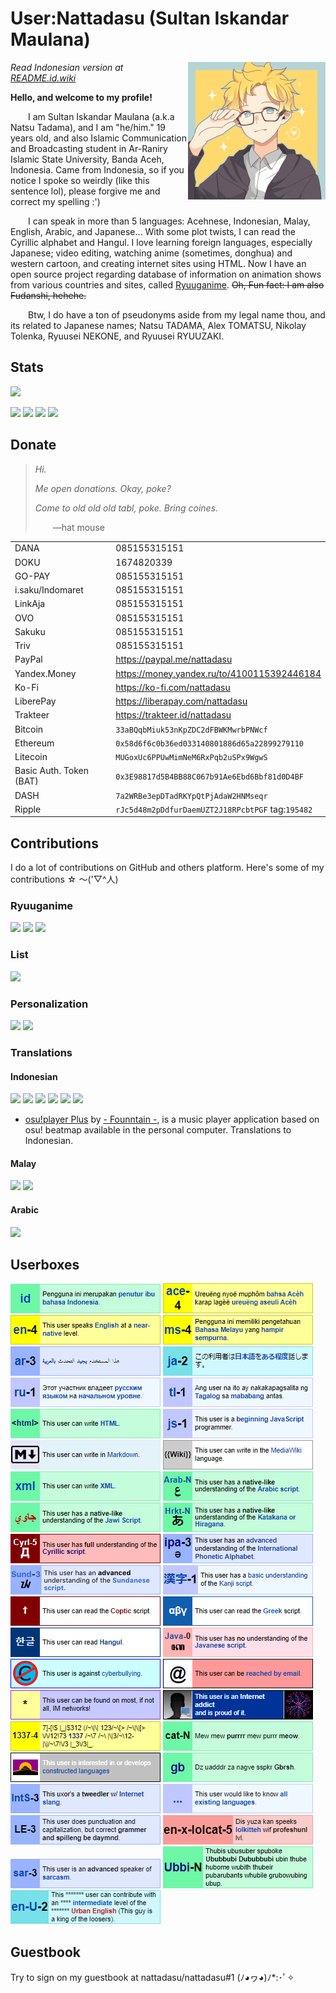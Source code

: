 # User:Nattadasu (Sultan Iskandar Maulana)

<img src="https://raw.githubusercontent.com/nattadasu/Personal/master/assets/readmeAssets/natsuTadamaGlasses.jpg" align="right">

*Read Indonesian version at [README.id.wiki](README.id.wiki)*

**Hello, and welcome to my profile!**

  I am Sultan Iskandar Maulana (a.k.a Natsu Tadama), and I am "he/him." 19 years old, and also Islamic Communication and Broadcasting student in Ar-Raniry Islamic State University, Banda Aceh, Indonesia. Came from Indonesia, so if you notice I spoke so weirdly (like this sentence lol), please forgive me and correct my spelling :')

  I can speak in more than 5 languages: Acehnese, Indonesian, Malay, English, Arabic, and Japanese... With some plot twists, I can read the Cyrillic alphabet and Hangul. I love learning foreign languages, especially Japanese; video editing, watching anime (sometimes, donghua) and western cartoon, and creating internet sites using HTML. Now I have an open source project regarding database of information on animation shows from various countries and sites, called [Ryuuganime](https://github.com/ryuuganime). ~~Oh, Fun fact: I am also Fudanshi, hehehe.~~

  Btw, I do have a ton of pseudonyms aside from my legal name thou, and its related to Japanese names; Natsu TADAMA, Alex TOMATSU, Nikolay Tolenka, Ryuusei NEKONE, and Ryuusei RYUUZAKI.


## Stats

![](https://github-readme-stats.vercel.app/api?username=nattadasu&show_icons=true)

[![](https://img.shields.io/badge/HTML-277%20commits-orange.svg)](https://sourcerer.io/nattadasu) [![](https://img.shields.io/badge/CSS-33%20commits-orange.svg)](https://sourcerer.io/nattadasu) [![](https://img.shields.io/badge/JavaScript-27%20commits-orange.svg)](https://sourcerer.io/nattadasu) [![](https://img.shields.io/badge/TypeScript-18%20commits-orange.svg)](https://sourcerer.io/nattadasu)

## Donate

> *Hi.*
>
> *Me open donations. Okay, poke?*
>
> *Come to old old old tabl, poke. Bring coines.*
>
>   —hat mouse

|                         |                                                   |
|-------------------------|---------------------------------------------------|
| DANA                    | 085155315151                                      |
| DOKU                    | 1674820339                                        |
| GO-PAY                  | 085155315151                                      |
| i.saku/Indomaret        | 085155315151                                      |
| LinkAja                 | 085155315151                                      |
| OVO                     | 085155315151                                      |
| Sakuku                  | 085155315151                                      |
| Triv                    | 085155315151                                      |
| PayPal                  | <https://paypal.me/nattadasu>                     |
| Yandex.Money            | <https://money.yandex.ru/to/4100115392446184>     |
| Ko-Fi                   | <https://ko-fi.com/nattadasu>                     |
| LiberePay               | <https://liberapay.com/nattadasu>                 |
| Trakteer                | <https://trakteer.id/nattadasu>                   |
| Bitcoin                 | `33aBQqbMiuk53nKpZDC2dFBWKMwrbPNWcf`              |
| Ethereum                | `0x58d6f6c0b36ed033140801886d65a22899279110`      |
| Litecoin                | `MUGoxUc6PPUwMimNeM6RxPqb2uSPx9WgwS`              |
| Basic Auth. Token (BAT) | `0x3E98817d5B4BB88C067b91Ae6Ebd6Bbf81d0D4BF`      |
| DASH                    | `7a2WRBe3epDTadRKYpQtPjAdaW2HNMseqr`              |
| Ripple                  | `rJc5d48m2pDdfurDaemUZT2J18RPcbtPGF` tag:`195482` |

## Contributions

I do a lot of contributions on GitHub and others platform. Here's some of my contributions ☆ ～('▽^人)

### Ryuuganime

[![](https://github-readme-stats.vercel.app/api/pin/?username=ryuuganime&repo=Ryuuganime)](https://github.com/ryuuganime/Ryuuganime) [![](https://github-readme-stats.vercel.app/api/pin/?username=ryuuganime&repo=ryuuganime-db)](https://github.com/ryuuganime/ryuuganime-db) [![](https://github-readme-stats.vercel.app/api/pin/?username=ryuuganime&repo=animanga-wordlist)](https://github.com/ryuuganime/animanga-wordlist)

### List

[![](https://github-readme-stats.vercel.app/api/pin/?username=otakulogy&repo=anime-streaming&show_owner=true)](https://github.com/otakulogy/anime-streaming)

### Personalization

[![](https://github-readme-stats.vercel.app/api/pin/?username=nattadasu&repo=mal-blockquote-template)](https://github.com/nattadasu/mal-blockquote-template) [![](https://github-readme-stats.vercel.app/api/pin/?username=PKief&repo=vscode-material-icon-theme&show_owner=true)](https://github.com/PKief/vscode-material-icon-theme)

### Translations

#### Indonesian

[![](https://github-readme-stats.vercel.app/api/pin/?username=MALSync&repo=MALSync&show_owner=true)](https://github.com/MALSync/MALSync) [![](https://github-readme-stats.vercel.app/api/pin/?username=NicoAiko&repo=mikazuki&show_owner=true)](https://github.com/NicoAiko/mikazuki) [![](https://github-readme-stats.vercel.app/api/pin/?username=hummingbird-me&repo=hummingbird-client&show_owner=true)](https://github.com/hummingbird-me/hummingbird-client) [![](https://github-readme-stats.vercel.app/api/pin/?username=Zenrac&repo=Watora&show_owner=true)](https://github.com/Zenrac/Watora) [![](https://github-readme-stats.vercel.app/api/pin/?username=ContributorCovenant&repo=contributor_covenant&show_owner=true)](https://github.com/ContributorCovenant/contributor_covenant) [![](https://github-readme-stats.vercel.app/api/pin/?username=ytmdesktop&repo=ytmdesktop)](https://github.com/ytmdesktop/ytmdesktop)

-   [osu!player Plus](https://osu.ppy.sh/community/forums/topics/660418) by [- Founntain -](https://osu.ppy.sh/users/5105217), is a music player application based on osu! beatmap available in the personal computer. Translations to Indonesian.

#### Malay

[![](https://github-readme-stats.vercel.app/api/pin/?username=MALSync&repo=MALSync&show_owner=true)](https://github.com/MALSync/MALSync) [![](https://github-readme-stats.vercel.app/api/pin/?username=NicoAiko&repo=mikazuki&show_owner=true)](https://github.com/NicoAiko/mikazuki)

#### Arabic

[![](https://github-readme-stats.vercel.app/api/pin/?username=NicoAiko&repo=mikazuki&show_owner=true)](https://github.com/NicoAiko/mikazuki)

## Userboxes

![](https://raw.githubusercontent.com/nattadasu/Personal/master/assets/mal-profile-page/v3/assets/babel/languages/id-n.png) ![](https://raw.githubusercontent.com/nattadasu/Personal/master/assets/mal-profile-page/v3/assets/babel/languages/ace-4.png) ![](https://raw.githubusercontent.com/nattadasu/Personal/master/assets/mal-profile-page/v3/assets/babel/languages/en-4.png) ![](https://raw.githubusercontent.com/nattadasu/Personal/master/assets/mal-profile-page/v3/assets/babel/languages/ms-4.png) ![](https://raw.githubusercontent.com/nattadasu/Personal/master/assets/mal-profile-page/v3/assets/babel/languages/ar-3.png) ![](https://raw.githubusercontent.com/nattadasu/Personal/master/assets/mal-profile-page/v3/assets/babel/languages/ja-2.png) ![](https://raw.githubusercontent.com/nattadasu/Personal/master/assets/mal-profile-page/v3/assets/babel/languages/ru-1.png) ![](https://raw.githubusercontent.com/nattadasu/Personal/master/assets/mal-profile-page/v3/assets/babel/languages/tl-1.png) ![](https://raw.githubusercontent.com/nattadasu/Personal/master/assets/mal-profile-page/v3/assets/babel/programming/html.png) ![](https://raw.githubusercontent.com/nattadasu/Personal/master/assets/mal-profile-page/v3/assets/babel/programming/js-1.png) ![](https://raw.githubusercontent.com/nattadasu/Personal/master/assets/mal-profile-page/v3/assets/babel/programming/md.png) ![](https://raw.githubusercontent.com/nattadasu/Personal/master/assets/mal-profile-page/v3/assets/babel/programming/mediawiki.png) ![](https://raw.githubusercontent.com/nattadasu/Personal/master/assets/mal-profile-page/v3/assets/babel/programming/xml.png) ![](https://raw.githubusercontent.com/nattadasu/Personal/master/assets/mal-profile-page/v3/assets/babel/script/arab-N.png) ![](https://raw.githubusercontent.com/nattadasu/Personal/master/assets/mal-profile-page/v3/assets/babel/script/jawi-N.png) ![](https://raw.githubusercontent.com/nattadasu/Personal/master/assets/mal-profile-page/v3/assets/babel/script/kana-N.png) ![](https://raw.githubusercontent.com/nattadasu/Personal/master/assets/mal-profile-page/v3/assets/babel/script/Cyrl-5.png) ![](https://raw.githubusercontent.com/nattadasu/Personal/master/assets/mal-profile-page/v3/assets/babel/script/ipa-3.png) ![](https://raw.githubusercontent.com/nattadasu/Personal/master/assets/mal-profile-page/v3/assets/babel/script/sund-3.png) ![](https://raw.githubusercontent.com/nattadasu/Personal/master/assets/mal-profile-page/v3/assets/babel/script/kanji-1.png) ![](https://raw.githubusercontent.com/nattadasu/Personal/master/assets/mal-profile-page/v3/assets/babel/script/coptic.png) ![](https://raw.githubusercontent.com/nattadasu/Personal/master/assets/mal-profile-page/v3/assets/babel/script/greek.png) ![](https://raw.githubusercontent.com/nattadasu/Personal/master/assets/mal-profile-page/v3/assets/babel/script/han.png) ![](https://raw.githubusercontent.com/nattadasu/Personal/master/assets/mal-profile-page/v3/assets/babel/script/java-0.png) ![](https://raw.githubusercontent.com/nattadasu/Personal/master/assets/mal-profile-page/v3/assets/babel/cyberbullying.png) ![](https://raw.githubusercontent.com/nattadasu/Personal/master/assets/mal-profile-page/v3/assets/babel/email.png) ![](https://raw.githubusercontent.com/nattadasu/Personal/master/assets/mal-profile-page/v3/assets/babel/im.png) ![](https://raw.githubusercontent.com/nattadasu/Personal/master/assets/mal-profile-page/v3/assets/babel/netAddict.png) ![](https://raw.githubusercontent.com/nattadasu/Personal/master/assets/mal-profile-page/v3/assets/babel/languages/1337-4.png) ![](https://raw.githubusercontent.com/nattadasu/Personal/master/assets/mal-profile-page/v3/assets/babel/languages/cat-n.png) ![](https://raw.githubusercontent.com/nattadasu/Personal/master/assets/mal-profile-page/v3/assets/babel/languages/conLang.png) ![](https://raw.githubusercontent.com/nattadasu/Personal/master/assets/mal-profile-page/v3/assets/babel/languages/gibberish.png) ![](https://raw.githubusercontent.com/nattadasu/Personal/master/assets/mal-profile-page/v3/assets/babel/languages/internetSlang-3.png) ![](https://raw.githubusercontent.com/nattadasu/Personal/master/assets/mal-profile-page/v3/assets/babel/languages/language.png) ![](https://raw.githubusercontent.com/nattadasu/Personal/master/assets/mal-profile-page/v3/assets/babel/languages/lazyEnglish-3.png) ![](https://raw.githubusercontent.com/nattadasu/Personal/master/assets/mal-profile-page/v3/assets/babel/languages/lolcat-5.png) ![](https://raw.githubusercontent.com/nattadasu/Personal/master/assets/mal-profile-page/v3/assets/babel/languages/sarcasm.png) ![](https://raw.githubusercontent.com/nattadasu/Personal/master/assets/mal-profile-page/v3/assets/babel/languages/ubbi-n.png) ![](https://raw.githubusercontent.com/nattadasu/Personal/master/assets/mal-profile-page/v3/assets/babel/languages/urbanEnglish.png)

## Guestbook

Try to sign on my guestbook at nattadasu/nattadasu#1 (ﾉ◕ヮ◕)ﾉ\*:･ﾟ✧

<!--START:guestbook-->

<!--END:guestbook-->

